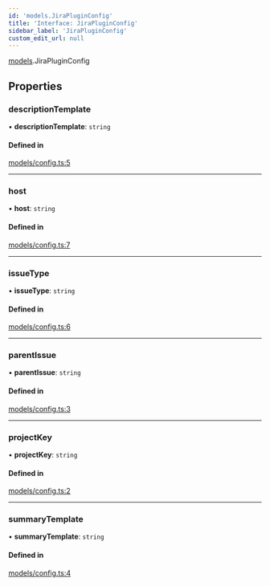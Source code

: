 ```yaml
---
id: 'models.JiraPluginConfig'
title: 'Interface: JiraPluginConfig'
sidebar_label: 'JiraPluginConfig'
custom_edit_url: null
---
```


[models](../modules/models).JiraPluginConfig

## Properties

### descriptionTemplate

• **descriptionTemplate**: `string`

#### Defined in

[models/config.ts:5](https://github.com/agentender/code-rub/blob/f237c89/packages/jira/src/models/config.ts#L5)

---

### host

• **host**: `string`

#### Defined in

[models/config.ts:7](https://github.com/agentender/code-rub/blob/f237c89/packages/jira/src/models/config.ts#L7)

---

### issueType

• **issueType**: `string`

#### Defined in

[models/config.ts:6](https://github.com/agentender/code-rub/blob/f237c89/packages/jira/src/models/config.ts#L6)

---

### parentIssue

• **parentIssue**: `string`

#### Defined in

[models/config.ts:3](https://github.com/agentender/code-rub/blob/f237c89/packages/jira/src/models/config.ts#L3)

---

### projectKey

• **projectKey**: `string`

#### Defined in

[models/config.ts:2](https://github.com/agentender/code-rub/blob/f237c89/packages/jira/src/models/config.ts#L2)

---

### summaryTemplate

• **summaryTemplate**: `string`

#### Defined in

[models/config.ts:4](https://github.com/agentender/code-rub/blob/f237c89/packages/jira/src/models/config.ts#L4)
